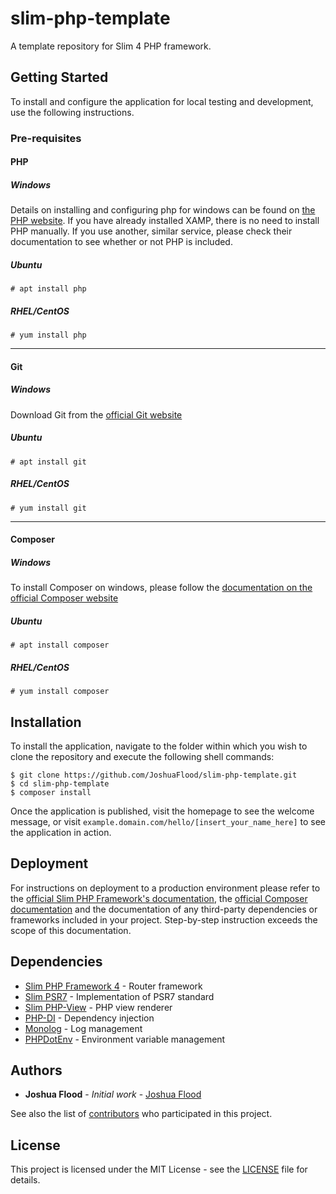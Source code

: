 # slim-php-template

A template repository for Slim 4 PHP framework.

## Getting Started

To install and configure the application for local testing and development, use the following instructions.


### Pre-requisites
#### PHP
##### Windows
Details on installing and configuring php for windows can be found on [the PHP website](https://windows.php.net).
If you have already installed XAMP, there is no need to install PHP manually. If you use another, similar service, please check their documentation to see whether or not PHP is included.

##### Ubuntu
```
# apt install php
```

##### RHEL/CentOS
```
# yum install php
```
---
#### Git
##### Windows
Download Git from the [official Git website](https://git-scm.com/downloads)

##### Ubuntu
```
# apt install git
```

##### RHEL/CentOS
```
# yum install git
```
---
#### Composer
##### Windows
To install Composer on windows, please follow the [documentation on the official Composer website](https://getcomposer.org/doc/00-intro.md#installation-windows)

##### Ubuntu
```
# apt install composer
```

##### RHEL/CentOS
```
# yum install composer
```
## Installation

To install the application, navigate to the folder within which you wish to clone the repository and execute the following shell commands:
```
$ git clone https://github.com/JoshuaFlood/slim-php-template.git
$ cd slim-php-template
$ composer install
```
Once the application is published, visit the homepage to see the welcome message, or visit `example.domain.com/hello/[insert_your_name_here]` to see the application in action.

## Deployment

For instructions on deployment to a production environment please refer to the [official Slim PHP Framework's documentation](http://www.slimframework.com/docs/v4/), the [official Composer documentation](https://getcomposer.org/doc/) and the documentation of any third-party dependencies or frameworks included in your project. Step-by-step instruction exceeds the scope of this documentation.

## Dependencies
* [Slim PHP Framework 4](http://www.slimframework.com/) - Router framework
* [Slim PSR7](https://github.com/slimphp/Slim-Psr7) - Implementation of PSR7 standard
* [Slim PHP-View](https://github.com/slimphp/PHP-View) - PHP view renderer
* [PHP-DI](http://php-di.org/) - Dependency injection
* [Monolog](https://github.com/Seldaek/monolog) - Log management
* [PHPDotEnv](https://github.com/vlucas/phpdotenv) - Environment variable management

## Authors

* **Joshua Flood** - *Initial work* - [Joshua Flood](http://joshuaflood.co.uk)

See also the list of [contributors](https://github.com/JoshuaFlood/slim-php-template/contributors) who participated in this project.

## License

This project is licensed under the MIT License - see the [LICENSE](LICENSE) file for details.
